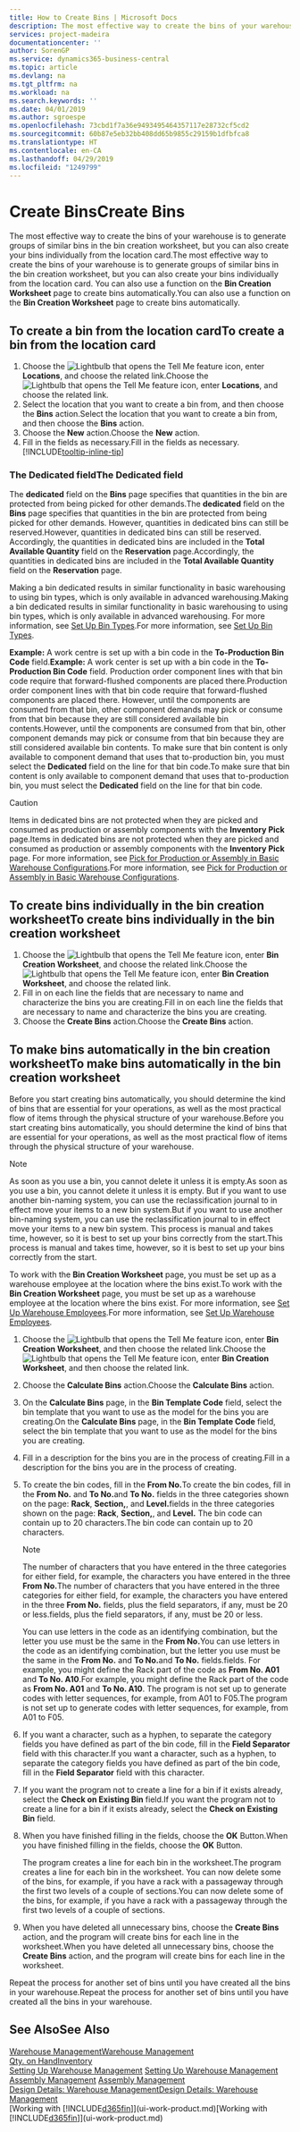 ```yaml
---
title: How to Create Bins | Microsoft Docs
description: The most effective way to create the bins of your warehouse is to generate groups of similar bins in the bin creation worksheet, but you can also create your bins individually.
services: project-madeira
documentationcenter: ''
author: SorenGP
ms.service: dynamics365-business-central
ms.topic: article
ms.devlang: na
ms.tgt_pltfrm: na
ms.workload: na
ms.search.keywords: ''
ms.date: 04/01/2019
ms.author: sgroespe
ms.openlocfilehash: 73cbd1f7a36e9493495464357117e28732cf5cd2
ms.sourcegitcommit: 60b87e5eb32bb408dd65b9855c29159b1dfbfca8
ms.translationtype: HT
ms.contentlocale: en-CA
ms.lasthandoff: 04/29/2019
ms.locfileid: "1249799"
---
```

# <a name="create-bins"></a><span data-ttu-id="e7b3b-103">Create Bins</span><span class="sxs-lookup"><span data-stu-id="e7b3b-103">Create Bins</span></span>
<span data-ttu-id="e7b3b-104">The most effective way to create the bins of your warehouse is to generate groups of similar bins in the bin creation worksheet, but you can also create your bins individually from the location card.</span><span class="sxs-lookup"><span data-stu-id="e7b3b-104">The most effective way to create the bins of your warehouse is to generate groups of similar bins in the bin creation worksheet, but you can also create your bins individually from the location card.</span></span> <span data-ttu-id="e7b3b-105">You can also use a function on the **Bin Creation Worksheet** page to create bins automatically.</span><span class="sxs-lookup"><span data-stu-id="e7b3b-105">You can also use a function on the **Bin Creation Worksheet** page to create bins automatically.</span></span>  

## <a name="to-create-a-bin-from-the-location-card"></a><span data-ttu-id="e7b3b-106">To create a bin from the location card</span><span class="sxs-lookup"><span data-stu-id="e7b3b-106">To create a bin from the location card</span></span>  
1.  <span data-ttu-id="e7b3b-107">Choose the ![Lightbulb that opens the Tell Me feature](media/ui-search/search_small.png "Tell me what you want to do") icon, enter **Locations**, and choose the related link.</span><span class="sxs-lookup"><span data-stu-id="e7b3b-107">Choose the ![Lightbulb that opens the Tell Me feature](media/ui-search/search_small.png "Tell me what you want to do") icon, enter **Locations**, and choose the related link.</span></span>  
2.  <span data-ttu-id="e7b3b-108">Select the location that you want to create a bin from, and then choose the **Bins** action.</span><span class="sxs-lookup"><span data-stu-id="e7b3b-108">Select the location that you want to create a bin from, and then choose the **Bins** action.</span></span>  
3. <span data-ttu-id="e7b3b-109">Choose the **New** action.</span><span class="sxs-lookup"><span data-stu-id="e7b3b-109">Choose the **New** action.</span></span>
4. <span data-ttu-id="e7b3b-110">Fill in the fields as necessary.</span><span class="sxs-lookup"><span data-stu-id="e7b3b-110">Fill in the fields as necessary.</span></span> [!INCLUDE[tooltip-inline-tip](includes/tooltip-inline-tip_md.md)]

### <a name="the-dedicated-field"></a><span data-ttu-id="e7b3b-111">The Dedicated field</span><span class="sxs-lookup"><span data-stu-id="e7b3b-111">The Dedicated field</span></span>
<span data-ttu-id="e7b3b-112">The **dedicated** field on the **Bins** page specifies that quantities in the bin are protected from being picked for other demands.</span><span class="sxs-lookup"><span data-stu-id="e7b3b-112">The **dedicated** field on the **Bins** page specifies that quantities in the bin are protected from being picked for other demands.</span></span> <span data-ttu-id="e7b3b-113">However, quantities in dedicated bins can still be reserved.</span><span class="sxs-lookup"><span data-stu-id="e7b3b-113">However, quantities in dedicated bins can still be reserved.</span></span> <span data-ttu-id="e7b3b-114">Accordingly, the quantities in dedicated bins are included in the **Total Available Quantity** field on the **Reservation** page.</span><span class="sxs-lookup"><span data-stu-id="e7b3b-114">Accordingly, the quantities in dedicated bins are included in the **Total Available Quantity** field on the **Reservation** page.</span></span>

<span data-ttu-id="e7b3b-115">Making a bin dedicated results in similar functionality in basic warehousing to using bin types, which is only available in advanced warehousing.</span><span class="sxs-lookup"><span data-stu-id="e7b3b-115">Making a bin dedicated results in similar functionality in basic warehousing to using bin types, which is only available in advanced warehousing.</span></span> <span data-ttu-id="e7b3b-116">For more information, see [Set Up Bin Types](warehouse-how-to-set-up-bin-types.md).</span><span class="sxs-lookup"><span data-stu-id="e7b3b-116">For more information, see [Set Up Bin Types](warehouse-how-to-set-up-bin-types.md).</span></span>

<span data-ttu-id="e7b3b-117">**Example:** A work centre is set up with a bin code in the **To-Production Bin Code** field.</span><span class="sxs-lookup"><span data-stu-id="e7b3b-117">**Example:** A work center is set up with a bin code in the **To-Production Bin Code** field.</span></span> <span data-ttu-id="e7b3b-118">Production order component lines with that bin code require that forward-flushed components are placed there.</span><span class="sxs-lookup"><span data-stu-id="e7b3b-118">Production order component lines with that bin code require that forward-flushed components are placed there.</span></span> <span data-ttu-id="e7b3b-119">However, until the components are consumed from that bin, other component demands may pick or consume from that bin because they are still considered available bin contents.</span><span class="sxs-lookup"><span data-stu-id="e7b3b-119">However, until the components are consumed from that bin, other component demands may pick or consume from that bin because they are still considered available bin contents.</span></span> <span data-ttu-id="e7b3b-120">To make sure that bin content is only available to component demand that uses that to-production bin, you must select the **Dedicated** field on the line for that bin code.</span><span class="sxs-lookup"><span data-stu-id="e7b3b-120">To make sure that bin content is only available to component demand that uses that to-production bin, you must select the **Dedicated** field on the line for that bin code.</span></span>

> [!Caution]
> <span data-ttu-id="e7b3b-121">Items in dedicated bins are not protected when they are picked and consumed as production or assembly components with the **Inventory Pick** page.</span><span class="sxs-lookup"><span data-stu-id="e7b3b-121">Items in dedicated bins are not protected when they are picked and consumed as production or assembly components with the **Inventory Pick** page.</span></span> <span data-ttu-id="e7b3b-122">For more information, see [Pick for Production or Assembly in Basic Warehouse Configurations](warehouse-how-to-pick-for-production.md).</span><span class="sxs-lookup"><span data-stu-id="e7b3b-122">For more information, see [Pick for Production or Assembly in Basic Warehouse Configurations](warehouse-how-to-pick-for-production.md).</span></span>

## <a name="to-create-bins-individually-in-the-bin-creation-worksheet"></a><span data-ttu-id="e7b3b-123">To create bins individually in the bin creation worksheet</span><span class="sxs-lookup"><span data-stu-id="e7b3b-123">To create bins individually in the bin creation worksheet</span></span>  
1.  <span data-ttu-id="e7b3b-124">Choose the ![Lightbulb that opens the Tell Me feature](media/ui-search/search_small.png "Tell me what you want to do") icon, enter **Bin Creation Worksheet**, and choose the related link.</span><span class="sxs-lookup"><span data-stu-id="e7b3b-124">Choose the ![Lightbulb that opens the Tell Me feature](media/ui-search/search_small.png "Tell me what you want to do") icon, enter **Bin Creation Worksheet**, and choose the related link.</span></span>  
2.  <span data-ttu-id="e7b3b-125">Fill in on each line the fields that are necessary to name and characterize the bins you are creating.</span><span class="sxs-lookup"><span data-stu-id="e7b3b-125">Fill in on each line the fields that are necessary to name and characterize the bins you are creating.</span></span>  
3.  <span data-ttu-id="e7b3b-126">Choose the **Create Bins** action.</span><span class="sxs-lookup"><span data-stu-id="e7b3b-126">Choose the **Create Bins** action.</span></span>  

## <a name="to-make-bins-automatically-in-the-bin-creation-worksheet"></a><span data-ttu-id="e7b3b-127">To make bins automatically in the bin creation worksheet</span><span class="sxs-lookup"><span data-stu-id="e7b3b-127">To make bins automatically in the bin creation worksheet</span></span>  
<span data-ttu-id="e7b3b-128">Before you start creating bins automatically, you should determine the kind of bins that are essential for your operations, as well as the most practical flow of items through the physical structure of your warehouse.</span><span class="sxs-lookup"><span data-stu-id="e7b3b-128">Before you start creating bins automatically, you should determine the kind of bins that are essential for your operations, as well as the most practical flow of items through the physical structure of your warehouse.</span></span>  

> [!NOTE]  
>  <span data-ttu-id="e7b3b-129">As soon as you use a bin, you cannot delete it unless it is empty.</span><span class="sxs-lookup"><span data-stu-id="e7b3b-129">As soon as you use a bin, you cannot delete it unless it is empty.</span></span> <span data-ttu-id="e7b3b-130">But if you want to use another bin-naming system, you can use the reclassification journal to in effect move your items to a new bin system.</span><span class="sxs-lookup"><span data-stu-id="e7b3b-130">But if you want to use another bin-naming system, you can use the reclassification journal to in effect move your items to a new bin system.</span></span> <span data-ttu-id="e7b3b-131">This process is manual and takes time, however, so it is best to set up your bins correctly from the start.</span><span class="sxs-lookup"><span data-stu-id="e7b3b-131">This process is manual and takes time, however, so it is best to set up your bins correctly from the start.</span></span>  

<span data-ttu-id="e7b3b-132">To work with the **Bin Creation Worksheet** page, you must be set up as a warehouse employee at the location where the bins exist.</span><span class="sxs-lookup"><span data-stu-id="e7b3b-132">To work with the **Bin Creation Worksheet** page, you must be set up as a warehouse employee at the location where the bins exist.</span></span> <span data-ttu-id="e7b3b-133">For more information, see [Set Up Warehouse Employees](warehouse-how-to-set-up-warehouse-employees.md).</span><span class="sxs-lookup"><span data-stu-id="e7b3b-133">For more information, see [Set Up Warehouse Employees](warehouse-how-to-set-up-warehouse-employees.md).</span></span>    

1.  <span data-ttu-id="e7b3b-134">Choose the ![Lightbulb that opens the Tell Me feature](media/ui-search/search_small.png "Tell me what you want to do") icon, enter **Bin Creation Worksheet**, and then choose the related link.</span><span class="sxs-lookup"><span data-stu-id="e7b3b-134">Choose the ![Lightbulb that opens the Tell Me feature](media/ui-search/search_small.png "Tell me what you want to do") icon, enter **Bin Creation Worksheet**, and then choose the related link.</span></span>  
2.  <span data-ttu-id="e7b3b-135">Choose the **Calculate Bins** action.</span><span class="sxs-lookup"><span data-stu-id="e7b3b-135">Choose the **Calculate Bins** action.</span></span>
3. <span data-ttu-id="e7b3b-136">On the **Calculate Bins** page, in the **Bin Template Code** field, select the bin template that you want to use as the model for the bins you are creating.</span><span class="sxs-lookup"><span data-stu-id="e7b3b-136">On the **Calculate Bins** page, in the **Bin Template Code** field, select the bin template that you want to use as the model for the bins you are creating.</span></span>
4.  <span data-ttu-id="e7b3b-137">Fill in a description for the bins you are in the process of creating.</span><span class="sxs-lookup"><span data-stu-id="e7b3b-137">Fill in a description for the bins you are in the process of creating.</span></span>  
5.  <span data-ttu-id="e7b3b-138">To create the bin codes, fill in the **From No.**</span><span class="sxs-lookup"><span data-stu-id="e7b3b-138">To create the bin codes, fill in the **From No.**</span></span> <span data-ttu-id="e7b3b-139">and **To No.**</span><span class="sxs-lookup"><span data-stu-id="e7b3b-139">and **To No.**</span></span> <span data-ttu-id="e7b3b-140">fields in the three categories shown on the page: **Rack**, **Section,**, and **Level.**</span><span class="sxs-lookup"><span data-stu-id="e7b3b-140">fields in the three categories shown on the page: **Rack**, **Section,**, and **Level.**</span></span> <span data-ttu-id="e7b3b-141">The bin code can contain up to 20 characters.</span><span class="sxs-lookup"><span data-stu-id="e7b3b-141">The bin code can contain up to 20 characters.</span></span>  

    > [!NOTE]  
    >  <span data-ttu-id="e7b3b-142">The number of characters that you have entered in the three categories for either field, for example, the characters you have entered in the three **From No.**</span><span class="sxs-lookup"><span data-stu-id="e7b3b-142">The number of characters that you have entered in the three categories for either field, for example, the characters you have entered in the three **From No.**</span></span> <span data-ttu-id="e7b3b-143">fields, plus the field separators, if any, must be 20 or less.</span><span class="sxs-lookup"><span data-stu-id="e7b3b-143">fields, plus the field separators, if any, must be 20 or less.</span></span>  

     <span data-ttu-id="e7b3b-144">You can use letters in the code as an identifying combination, but the letter you use must be the same in the **From No.**</span><span class="sxs-lookup"><span data-stu-id="e7b3b-144">You can use letters in the code as an identifying combination, but the letter you use must be the same in the **From No.**</span></span> <span data-ttu-id="e7b3b-145">and **To No.**</span><span class="sxs-lookup"><span data-stu-id="e7b3b-145">and **To No.**</span></span> <span data-ttu-id="e7b3b-146">fields.</span><span class="sxs-lookup"><span data-stu-id="e7b3b-146">fields.</span></span> <span data-ttu-id="e7b3b-147">For example, you might define the Rack part of the code as **From No. A01** and **To No. A10**.</span><span class="sxs-lookup"><span data-stu-id="e7b3b-147">For example, you might define the Rack part of the code as **From No. A01** and **To No. A10**.</span></span> <span data-ttu-id="e7b3b-148">The program is not set up to generate codes with letter sequences, for example, from A01 to F05.</span><span class="sxs-lookup"><span data-stu-id="e7b3b-148">The program is not set up to generate codes with letter sequences, for example, from A01 to F05.</span></span>  

6.  <span data-ttu-id="e7b3b-149">If you want a character, such as a hyphen, to separate the category fields you have defined as part of the bin code, fill in the **Field Separator** field with this character.</span><span class="sxs-lookup"><span data-stu-id="e7b3b-149">If you want a character, such as a hyphen, to separate the category fields you have defined as part of the bin code, fill in the **Field Separator** field with this character.</span></span>  
7.  <span data-ttu-id="e7b3b-150">If you want the program not to create a line for a bin if it exists already, select the **Check on Existing Bin** field.</span><span class="sxs-lookup"><span data-stu-id="e7b3b-150">If you want the program not to create a line for a bin if it exists already, select the **Check on Existing Bin** field.</span></span>  
8. <span data-ttu-id="e7b3b-151">When you have finished filling in the fields, choose the **OK** Button.</span><span class="sxs-lookup"><span data-stu-id="e7b3b-151">When you have finished filling in the fields, choose the **OK** Button.</span></span>

    <span data-ttu-id="e7b3b-152">The program creates a line for each bin in the worksheet.</span><span class="sxs-lookup"><span data-stu-id="e7b3b-152">The program creates a line for each bin in the worksheet.</span></span> <span data-ttu-id="e7b3b-153">You can now delete some of the bins, for example, if you have a rack with a passageway through the first two levels of a couple of sections.</span><span class="sxs-lookup"><span data-stu-id="e7b3b-153">You can now delete some of the bins, for example, if you have a rack with a passageway through the first two levels of a couple of sections.</span></span>  

9. <span data-ttu-id="e7b3b-154">When you have deleted all unnecessary bins, choose the **Create Bins** action, and the program will create bins for each line in the worksheet.</span><span class="sxs-lookup"><span data-stu-id="e7b3b-154">When you have deleted all unnecessary bins, choose the **Create Bins** action, and the program will create bins for each line in the worksheet.</span></span>  

<span data-ttu-id="e7b3b-155">Repeat the process for another set of bins until you have created all the bins in your warehouse.</span><span class="sxs-lookup"><span data-stu-id="e7b3b-155">Repeat the process for another set of bins until you have created all the bins in your warehouse.</span></span>  

## <a name="see-also"></a><span data-ttu-id="e7b3b-156">See Also</span><span class="sxs-lookup"><span data-stu-id="e7b3b-156">See Also</span></span>  
[<span data-ttu-id="e7b3b-157">Warehouse Management</span><span class="sxs-lookup"><span data-stu-id="e7b3b-157">Warehouse Management</span></span>](warehouse-manage-warehouse.md)  
[<span data-ttu-id="e7b3b-158">Qty. on Hand</span><span class="sxs-lookup"><span data-stu-id="e7b3b-158">Inventory</span></span>](inventory-manage-inventory.md)  
<span data-ttu-id="e7b3b-159">[Setting Up Warehouse Management](warehouse-setup-warehouse.md)   </span><span class="sxs-lookup"><span data-stu-id="e7b3b-159">[Setting Up Warehouse Management](warehouse-setup-warehouse.md)   </span></span>  
<span data-ttu-id="e7b3b-160">[Assembly Management](assembly-assemble-items.md)  </span><span class="sxs-lookup"><span data-stu-id="e7b3b-160">[Assembly Management](assembly-assemble-items.md)  </span></span>  
[<span data-ttu-id="e7b3b-161">Design Details: Warehouse Management</span><span class="sxs-lookup"><span data-stu-id="e7b3b-161">Design Details: Warehouse Management</span></span>](design-details-warehouse-management.md)  
<span data-ttu-id="e7b3b-162">[Working with [!INCLUDE[d365fin](includes/d365fin_md.md)]](ui-work-product.md)</span><span class="sxs-lookup"><span data-stu-id="e7b3b-162">[Working with [!INCLUDE[d365fin](includes/d365fin_md.md)]](ui-work-product.md)</span></span>
